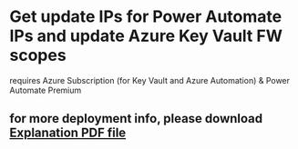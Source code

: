# Get update IPs for Power Automate IPs and update Azure Key Vault FW scopes

requires Azure Subscription (for Key Vault and Azure Automation) & Power Automate Premium

## for more deployment info, please download [Explanation PDF file]([https://link-url-here.org](https://github.com/narismadz/PowerAutomateKVIPs/blob/main/Explanations%20(Power%20Automate%20IP%20scopes).pdf)https://github.com/narismadz/PowerAutomateKVIPs/blob/main/Explanations%20(Power%20Automate%20IP%20scopes).pdf) 
